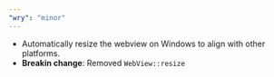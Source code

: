 ```yaml
---
"wry": "minor"
---
```


* Automatically resize the webview on Windows to align with other platforms.
* **Breakin change**: Removed `WebView::resize`
